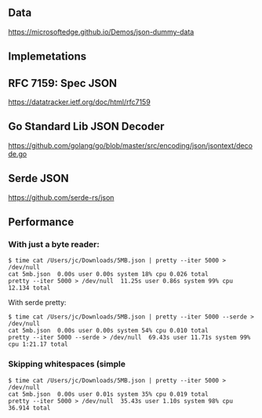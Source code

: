 ## Data

https://microsoftedge.github.io/Demos/json-dummy-data

## Implemetations

## RFC 7159: Spec JSON

<https://datatracker.ietf.org/doc/html/rfc7159>

## Go Standard Lib JSON Decoder

<https://github.com/golang/go/blob/master/src/encoding/json/jsontext/decode.go>

## Serde JSON

<https://github.com/serde-rs/json>


## Performance

### With just a byte reader:


```shell
$ time cat /Users/jc/Downloads/5MB.json | pretty --iter 5000 > /dev/null        
cat 5mb.json  0.00s user 0.00s system 18% cpu 0.026 total
pretty --iter 5000 > /dev/null  11.25s user 0.86s system 99% cpu 12.134 total
```

With serde pretty:

```shell
$ time cat /Users/jc/Downloads/5MB.json | pretty --iter 5000 --serde > /dev/null
cat 5mb.json  0.00s user 0.00s system 54% cpu 0.010 total
pretty --iter 5000 --serde > /dev/null  69.43s user 11.71s system 99% cpu 1:21.17 total
```

### Skipping whitespaces (simple

```shell
$ time cat /Users/jc/Downloads/5MB.json | pretty --iter 5000 > /dev/null
cat 5mb.json  0.00s user 0.01s system 35% cpu 0.019 total
pretty --iter 5000 > /dev/null  35.43s user 1.10s system 98% cpu 36.914 total
```


